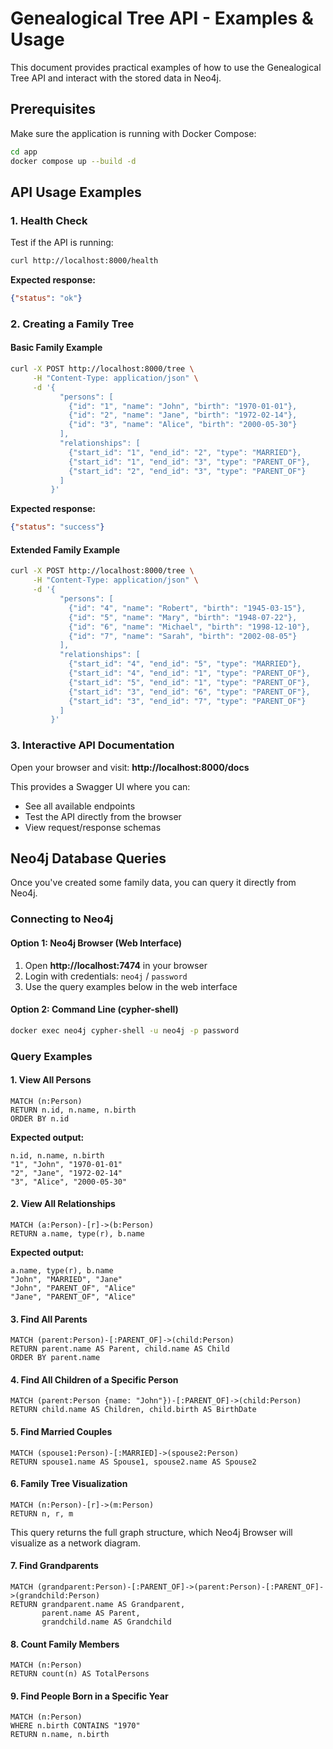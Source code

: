 # Genealogical Tree API - Examples & Usage

This document provides practical examples of how to use the Genealogical Tree API and interact with the stored data in Neo4j.

## Prerequisites

Make sure the application is running with Docker Compose:

```bash
cd app
docker compose up --build -d
```

## API Usage Examples

### 1. Health Check

Test if the API is running:

```bash
curl http://localhost:8000/health
```

**Expected response:**
```json
{"status": "ok"}
```

### 2. Creating a Family Tree

#### Basic Family Example

```bash
curl -X POST http://localhost:8000/tree \
     -H "Content-Type: application/json" \
     -d '{
           "persons": [
             {"id": "1", "name": "John", "birth": "1970-01-01"},
             {"id": "2", "name": "Jane", "birth": "1972-02-14"},
             {"id": "3", "name": "Alice", "birth": "2000-05-30"}
           ],
           "relationships": [
             {"start_id": "1", "end_id": "2", "type": "MARRIED"},
             {"start_id": "1", "end_id": "3", "type": "PARENT_OF"},
             {"start_id": "2", "end_id": "3", "type": "PARENT_OF"}
           ]
         }'
```

**Expected response:**
```json
{"status": "success"}
```

#### Extended Family Example

```bash
curl -X POST http://localhost:8000/tree \
     -H "Content-Type: application/json" \
     -d '{
           "persons": [
             {"id": "4", "name": "Robert", "birth": "1945-03-15"},
             {"id": "5", "name": "Mary", "birth": "1948-07-22"},
             {"id": "6", "name": "Michael", "birth": "1998-12-10"},
             {"id": "7", "name": "Sarah", "birth": "2002-08-05"}
           ],
           "relationships": [
             {"start_id": "4", "end_id": "5", "type": "MARRIED"},
             {"start_id": "4", "end_id": "1", "type": "PARENT_OF"},
             {"start_id": "5", "end_id": "1", "type": "PARENT_OF"},
             {"start_id": "3", "end_id": "6", "type": "PARENT_OF"},
             {"start_id": "3", "end_id": "7", "type": "PARENT_OF"}
           ]
         }'
```

### 3. Interactive API Documentation

Open your browser and visit: **http://localhost:8000/docs**

This provides a Swagger UI where you can:
- See all available endpoints
- Test the API directly from the browser
- View request/response schemas

## Neo4j Database Queries

Once you've created some family data, you can query it directly from Neo4j.

### Connecting to Neo4j

#### Option 1: Neo4j Browser (Web Interface)
1. Open **http://localhost:7474** in your browser
2. Login with credentials: `neo4j` / `password`
3. Use the query examples below in the web interface

#### Option 2: Command Line (cypher-shell)
```bash
docker exec neo4j cypher-shell -u neo4j -p password
```

### Query Examples

#### 1. View All Persons

```cypher
MATCH (n:Person) 
RETURN n.id, n.name, n.birth 
ORDER BY n.id
```

**Expected output:**
```
n.id, n.name, n.birth
"1", "John", "1970-01-01"
"2", "Jane", "1972-02-14"
"3", "Alice", "2000-05-30"
```

#### 2. View All Relationships

```cypher
MATCH (a:Person)-[r]->(b:Person) 
RETURN a.name, type(r), b.name
```

**Expected output:**
```
a.name, type(r), b.name
"John", "MARRIED", "Jane"
"John", "PARENT_OF", "Alice"
"Jane", "PARENT_OF", "Alice"
```

#### 3. Find All Parents

```cypher
MATCH (parent:Person)-[:PARENT_OF]->(child:Person)
RETURN parent.name AS Parent, child.name AS Child
ORDER BY parent.name
```

#### 4. Find All Children of a Specific Person

```cypher
MATCH (parent:Person {name: "John"})-[:PARENT_OF]->(child:Person)
RETURN child.name AS Children, child.birth AS BirthDate
```

#### 5. Find Married Couples

```cypher
MATCH (spouse1:Person)-[:MARRIED]->(spouse2:Person)
RETURN spouse1.name AS Spouse1, spouse2.name AS Spouse2
```

#### 6. Family Tree Visualization

```cypher
MATCH (n:Person)-[r]->(m:Person)
RETURN n, r, m
```

This query returns the full graph structure, which Neo4j Browser will visualize as a network diagram.

#### 7. Find Grandparents

```cypher
MATCH (grandparent:Person)-[:PARENT_OF]->(parent:Person)-[:PARENT_OF]->(grandchild:Person)
RETURN grandparent.name AS Grandparent, 
       parent.name AS Parent, 
       grandchild.name AS Grandchild
```

#### 8. Count Family Members

```cypher
MATCH (n:Person) 
RETURN count(n) AS TotalPersons
```

#### 9. Find People Born in a Specific Year

```cypher
MATCH (n:Person) 
WHERE n.birth CONTAINS "1970"
RETURN n.name, n.birth
```
